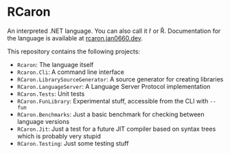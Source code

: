 # RCaron

An interpreted .NET language. You can also call it ř or Ř.
Documentation for the language is available at [rcaron.jan0660.dev](https://rcaron.jan0660.dev).

This repository contains the following projects:
- `Rcaron`: The language itself
- `Rcaron.Cli`: A command line interface
- `RCaron.LibrarySourceGenerator`: A source generator for creating libraries
- `RCaron.LanguageServer`: A Language Server Protocol implementation
- `RCaron.Tests`: Unit tests
- `RCaron.FunLibrary`: Experimental stuff, accessible from the CLI with `--fun`
- `RCaron.Benchmarks`: Just a basic benchmark for checking between language versions
- `RCaron.Jit`: Just a test for a future JIT compiler based on syntax trees which is probably very stupid
- `RCaron.Testing`: Just some testing stuff
